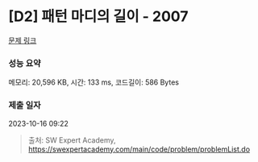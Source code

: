 # [D2] 패턴 마디의 길이 - 2007 

[문제 링크](https://swexpertacademy.com/main/code/problem/problemDetail.do?contestProbId=AV5P1kNKAl8DFAUq) 

### 성능 요약

메모리: 20,596 KB, 시간: 133 ms, 코드길이: 586 Bytes

### 제출 일자

2023-10-16 09:22



> 출처: SW Expert Academy, https://swexpertacademy.com/main/code/problem/problemList.do